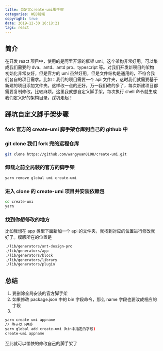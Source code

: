 ```yaml
---
title: 自定义create-umi脚手架
categories: WEB前端
copyright: true
date: 2019-12-30 16:18:21
tags: react
---
```


## 简介

在开发 react 项目中，使用的是阿里开源的框架 umi。这个架构非常好用，可以集成我们需要的 dva、antd、antd pro、typescript 等。对我们开发新项目的架构初始化非常友好。但是官方的 umi 虽然好用，但是文件结构是通用的，不符合我们各自的项目需求。<!--more-->比如：我们的项目需要一个 api 文件夹，这时我们就需要基于新建的项目添加文件夹。这样改一点的还好，万一我们改的多了，每次新建项目都需要复制修改，比较麻烦，这里我就想自定义脚手架，每次执行 shell 命令就生成我们定义好的架构目录，踩坑走起！

## 踩坑自定义脚手架步骤

### fork 官方的 create-umi 脚手架仓库到自己的 github 中

### git clone 我们 fork 完的远程仓库

```sh
git clone https://github.com/wangyuan0108/create-umi.git
```

### 卸载之前全局装的官方的脚手架

```sh
yarn remove global umi create-umi
```

### 进入 clone 的 create-umi 项目并安装依赖包

```sh
cd create-umi
yarn
```

### 找到你想修改的地方

比如我想在 app 类型下面新加一个 api 的文件夹，就找到对应的位置进行修改就好了。模版所在的位置是

```sh
./lib/generators/ant-design-pro
./lib/generators/app
./lib/generators/block
./lib/generators/library
./lib/generators/plugin
```

## 总结

1. 要删除全局安装的官方脚手架
2. 如果修改 package.json 中的 bin 字段命令，那么 name 字段也要改成相应的字段
3.

```sh
yarn create umi appname
// 等于以下两步
yarn global add create-umi（bin中指定的字段)
create-umi appname
```

至此就可以愉快的修改自己的脚手架了
